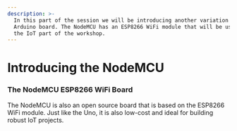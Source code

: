 ```yaml
---
description: >-
  In this part of the session we will be introducing another variation of the
  Arduino board. The NodeMCU has an ESP8266 WiFi module that will be used for
  the IoT part of the workshop.
---
```


# Introducing the NodeMCU

### The NodeMCU ESP8266 WiFi Board 

The NodeMCU is also an open source board that is based on the ESP8266 WiFi module. Just like the Uno, it is also low-cost and ideal for building robust IoT projects.



